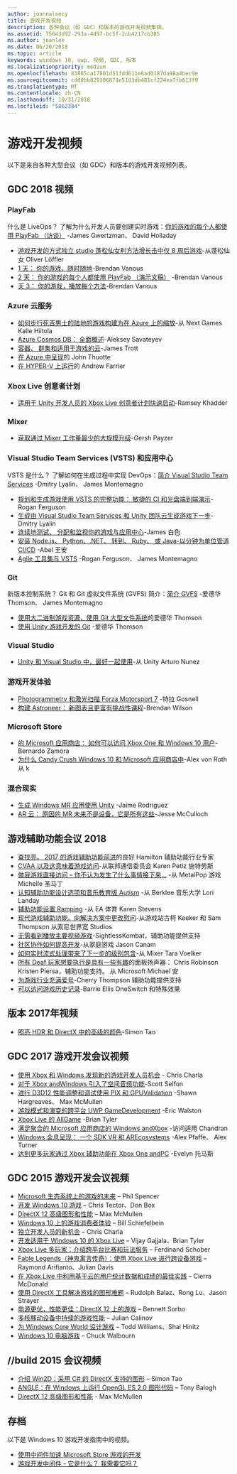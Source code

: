 ```yaml
---
author: joannaleecy
title: 游戏开发视频
description: 各种会议（如 GDC）和版本的游戏开发视频集锦。
ms.assetid: 75643d92-293a-4d97-bc5f-2cb4217cb385
ms.author: joanlee
ms.date: 06/20/2018
ms.topic: article
keywords: windows 10, uwp, 视频, GDC, 版本
ms.localizationpriority: medium
ms.openlocfilehash: 83865ca17801d51fdd611e6ad0187da98a4bec9e
ms.sourcegitcommit: cd00bb829306871e5103db481cf224ea7fb613f0
ms.translationtype: MT
ms.contentlocale: zh-CN
ms.lasthandoff: 10/31/2018
ms.locfileid: "5862384"
---
```

# <a name="game-development-videos"></a>游戏开发视频

以下是来自各种大型会议（如 GDC）和版本的游戏开发视频列表。

## <a name="gdc-2018-videos"></a>GDC 2018 视频

### <a name="playfab"></a>PlayFab

什么是 LiveOps？ 了解为什么开发人员要创建实时游戏：[你的游戏的每个人都使用 PlayFab （访谈）](https://channel9.msdn.com/Shows/Level-Up/Your-Game-For-Everyone-with-PlayFab) -James Gwertzman、 David Holladay

* [游戏开发的方式独立 studio 蓬松仙女利方法增长击中仅 8 周后游戏](https://channel9.msdn.com/Shows/Level-Up/Fluffy-Fairys-Lean-Approach-to-Game-Development-How-an-Indie-Studio-Grew-a-Hit-Game-After-Only-8-W)-从蓬松仙女 Oliver Löffler
* [1 天： 你的游戏，随时随地](https://channel9.msdn.com/Shows/Level-Up/Your-game-everywhere-PlayFab)-Brendan Vanous
* [2 天： 你的游戏的每个人都使用 PlayFab （演示文稿）](https://channel9.msdn.com/Shows/Level-Up/Your-Game-For-Everyone-With-PlayFab-Theater-Presentation) -Brendan Vanous
* [天 3： 你的游戏，播放每个方法](https://channel9.msdn.com/Shows/Level-Up/Your-game-every-way-its-played-PlayFab-Theater-Presentation)-Brendan Vanous

### <a name="azure-cloud-services"></a>Azure 云服务

* [如何步行死否男士的陆地的游戏构建为在 Azure 上的缩放](https://channel9.msdn.com/Shows/Level-Up/How-The-Walking-Dead-No-Mans-Land-was-built-to-scale-on-Azure-Theater-Presentation)-从 Next Games Kalle Hiitola
* [Azure Cosmos DB： 全面概述](https://channel9.msdn.com/Shows/Level-Up/Azure-Cosmos-DB-Comprehensive-Overview)-Aleksey Savateyev
* [容器、 群集和适用于游戏的云](https://channel9.msdn.com/Shows/Level-Up/Containers-Clusters-and-the-Cloud-for-Gaming-Theater-Presentation-1)-James Trott
* [在 Azure 中呈现](https://channel9.msdn.com/Shows/Level-Up/Rendering-in-Azure-Theater-Presentation)的 John Thuotte
* [在 HYPER-V 上运行](https://channel9.msdn.com/Shows/Level-Up/Running-on-a-Hypervisor-Theater-Presentation)的 Andrew Farrier

### <a name="xbox-live-creators-program"></a>Xbox Live 创意者计划

* [适用于 Unity 开发人员的 Xbox Live 创意者计划快速启动](https://channel9.msdn.com/Shows/Level-Up/Xbox-Live-Creators-Program-Jumpstart-for-Unity-Developers)-Ramsey Khadder

### <a name="mixer"></a>Mixer

* [获取通过 Mixer 工作量最少的大规模升级](https://channel9.msdn.com/Shows/Level-Up/Get-massive-promotion-for-minimal-effort-with-Mixer-Theater-presentation)-Gersh Payzer

### <a name="visual-studio-team-services-vsts-and-app-center"></a>Visual Studio Team Services (VSTS) 和应用中心

VSTS 是什么？ 了解如何在生成过程中实现 DevOps：[简介 Visual Studio Team Services](https://channel9.msdn.com/Shows/Level-Up/Introduction-to-Visual-Studio-Team-Services) -Dmitry Lyalin、 James Montemagno

* [规划和生成游戏使用 VSTS 的完整功能： 敏捷的 CI 和光盘端到端演示](https://channel9.msdn.com/Shows/Level-Up/Planning-and-building-games-using-the-full-power-of-VSTS-Agile-CI--CD-end-to-end-demo)-Rogan Ferguson
* [生成由 Visual Studio Team Services 和 Unity 团队云生成游戏下一步](https://channel9.msdn.com/Shows/Level-Up/Build-your-next-game-powered-by-Visual-Studio-Team-Services-and-Unity-Teams-cloud-build-Theater)-Dmitry Lyalin
* [连续地测试、 分配和监视你的游戏与应用中心](https://channel9.msdn.com/Shows/Level-Up/Continuously-Test-distribute-and-monitor-your-game-with-App-Center-Theater-Presentation)-James 白色
* [安装 Node.js、 Python、.NET、 转到、 Ruby、 或 Java-以分钟为单位管道 CI/CD](https://channel9.msdn.com/Shows/Level-Up/Setup-your-CICD-pipeline-for-Nodejs-Python-NET-Go-Ruby-or-Java-in-Minutes) -Abel 王安
* [Agile 工具集与 VSTS](https://channel9.msdn.com/Shows/Level-Up/Agile-tooling-set-with-VSTS) -Rogan Ferguson、 James Montemagno

### <a name="git"></a>Git

新版本控制系统？ Git 和 Git 虚拟文件系统 (GVFS) 简介：[简介 GVFS](https://channel9.msdn.com/Shows/Level-Up/Introduction-to-GVFS) -爱德华 Thomson、 James Montemagno

* [使用大二进制游戏资源，使用 Git 大型文件系统](https://channel9.msdn.com/Shows/Level-Up/Working-with-large-binary-game-assets-using-Git-Large-File-system)的爱德华 Thomson
* [使用 Unity 游戏开发的 Git](https://channel9.msdn.com/Shows/Level-Up/Git-with-Unity-for-Game-Development) -爱德华 Thomson

### <a name="visual-studio"></a>Visual Studio

* [Unity 和 Visual Studio 中，最好一起使用](https://channel9.msdn.com/Shows/Level-Up/Unity-and-Visual-Studio-better-together)-从 Unity Arturo Nunez

### <a name="game-development-experiences"></a>游戏开发体验

* [Photogrammetry 和激光扫描 Forza Motorsport 7](https://channel9.msdn.com/Shows/Level-Up/Photogrammetry-and-Laser-Scanning-in-Forza-Motorsport-7-Theater-Presentation-1) -特拉 Gosnell
* [构建 Astroneer： 新图表且更富有挑战性课程](https://channel9.msdn.com/Shows/Level-Up/Building-Astroneer-Charting-new-and-challenging-courses)-Brendan Wilson

### <a name="microsoft-store"></a>Microsoft Store

* [的 Microsoft 应用商店： 如何可以访问 Xbox One 和 Windows 10 用户](https://channel9.msdn.com/Shows/Level-Up/Microsoft-Store-How-You-Can-Reach-Xbox-One-and-Windows-10-users)-Bernardo Zamora
* [为什么 Candy Crush Windows 10 和 Microsoft 应用商店中](https://channel9.msdn.com/Shows/Level-Up/Why-Candy-Crush-on-Windows-10-and-in-Microsoft-Store)-Alex von Roth 从 k

### <a name="mixed-reality"></a>混合现实

* [生成 Windows MR 应用使用 Unity](https://channel9.msdn.com/Shows/Level-Up/Building-Windows-MR-Apps-with-Unity) -Jaime Rodriguez
* [AR 云： 原因的 MR 未来不是设备，它是所有这些](https://channel9.msdn.com/Shows/Level-Up/The-AR-Cloud-Why-the-future-of-MR-is-not-a-device-itsall-of-them)-Jesse McCulloch

## <a name="game-accessibility-conference-2018"></a>游戏辅助功能会议 2018

* [查找亮。 2017 的游戏辅助功能前进](https://channel9.msdn.com/Shows/Level-Up/GAConf-2018-Looking-Bright-2017s-Game-Accessibility-Advances)的良好 Hamilton 辅助功能行业专家
* [CVAA 以及这意味着游戏访问](https://channel9.msdn.com/Shows/Level-Up/GAConf-2018-The-CVAA-and-What-it-Means-for-Gaming-Access)-从联邦通信委员会 Karen Petlz 施特劳斯
* [做我游戏直接访问 – 你不认为发生了什么事情接下来...](https://channel9.msdn.com/Shows/Level-Up/GAConf-2018-I-Made-My-Game-Blind-Accessible--You-Wont-Believe-What-Happened-Next) -从 MetalPop 游戏 Michelle 圣马丁
* [认知辅助功能设计选项和音乐教育版 Autism](https://channel9.msdn.com/Shows/Level-Up/GAConf-2018-Cognitive-Accessibility-Design-Choices-and-Music-Education-for-Autism) -从 Berklee 音乐大学 Lori Landay
* [辅助功能设置 Ramping](https://channel9.msdn.com/Shows/Level-Up/GAConf-2018-Ramping-Up-Accessibility) -从 EA 体育 Karen Stevens
* [现代游戏辅助功能。向解决方案中更改慰问](https://channel9.msdn.com/Shows/Level-Up/GAConf-2018-Modern-Game-Accessibility-Changing-Sympathy-to-Solution)-从游戏站古柯 Keeker 和 Sam Thompson 从索尼世界宽 Studios
* [无需看到播放主要视频游戏](https://channel9.msdn.com/Shows/Level-Up/GAConf-2018-Playing-Mainstream-Video-Games-Without-Sight)-SightlessKombat，辅助功能提供支持
* [社区协作如何提高开发](https://channel9.msdn.com/Shows/Level-Up/GAConf-2018-How-Community-Collaboration-Improves-Development)-从家庭游戏 Jason Canam
* [如何实时流式处理带来了下一步的级别包含](https://channel9.msdn.com/Shows/Level-Up/GAConf-2018-Beyond-Gaming-How-Live-Streaming-Brings-Next-Level-Inclusion)-从 Mixer Tara Voelker
* [所有 Deaf 玩家想要执行是具有一些有趣](https://channel9.msdn.com/Shows/Level-Up/GAConf-2018-All-Deaf-Gamers-Wanna-Do-is-Have-Some-Fun)的面板扬声器： Chris Robinson Kristen Piersa，辅助功能支持。 从 Microsoft Michael 安
* [为游戏行业充满爱号](https://channel9.msdn.com/Shows/Level-Up/GAConf-2018-A-Fraught-Love-Letter-to-the-Games-Industry)-Cherry Thompson 辅助功能提供支持
* [可以访问游戏历史记录](https://channel9.msdn.com/Shows/Level-Up/GAConf-2018-Accessible-Gaming-History)-Barrie Ellis OneSwitch 和特殊效果

## <a name="build-2017-videos"></a>版本 2017年视频

* [照亮 HDR 和 DirectX 中的高级的颜色](https://channel9.msdn.com/Events/Build/2017/P4061)-Simon Tao

## <a name="gdc-2017-game-dev-session-videos"></a>GDC 2017 游戏开发会议视频

* [使用 Xbox 和 Windows 发现新的游戏开发人员机会](https://channel9.msdn.com/Events/GDC/GDC-2017/GDC2017-001) - Chris Charla
* [对于 Xbox andWindows 引入了空间音频功能](https://channel9.msdn.com/Events/GDC/GDC-2017/GDC2017-002)-Scott Selfon
* [进行 D3D12 性能调整和调试使用 PIX 和 GPUValidation](https://channel9.msdn.com/Events/GDC/GDC-2017/GDC2017-003) -Shawn Hargreaves、 Max McMullen
* [游戏模式和演变的跨平台 UWP GameDevelopment](https://channel9.msdn.com/Events/GDC/GDC-2017/GDC2017-004) -Eric Walston
* [Xbox Live 的 AllGame](https://channel9.msdn.com/Events/GDC/GDC-2017/GDC2017-005) -Brian Tyler
* [满足聚合的 Microsoft 应用商店的 Windows andXbox](https://channel9.msdn.com/Events/GDC/GDC-2017/GDC2017-006) -访问适用 Chandran
* [Windows 全息呈现： 一个 SDK VR 和 AREcosystems](https://channel9.msdn.com/Events/GDC/GDC-2017/GDC2017-008) -Alex Pfaffe、 Alex Turner
* [达到更多玩家通过 Xbox 辅助功能在 Xbox One andPC](https://channel9.msdn.com/Events/GDC/GDC-2017/GDC2017-009) -Evelyn 托马斯

## <a name="gdc-2015-game-dev-session-videos"></a>GDC 2015 游戏开发会议视频

-   [Microsoft 生态系统上的游戏的未来](http://channel9.msdn.com/Events/GDC/GDC-2015/The-Future-of-Gaming-Across-the-Microsoft-Ecosystem) – Phil Spencer
-   [开发 Windows 10 游戏](http://channel9.msdn.com/Events/GDC/GDC-2015/Developing-Games-for-Windows-10) – Chris Tector、Don Box
-   [DirectX 12 高级图形和性能](http://channel9.msdn.com/Events/GDC/GDC-2015/Advanced-DirectX12-Graphics-and-Performance) – Max McMullen
-   [Windows 10 上的游戏消费者体验](http://channel9.msdn.com/Events/GDC/GDC-2015/Gaming-Consumer-Experience-on-Windows-10) – Bill Schiefelbein
-   [独立开发人员的新机会](http://channel9.msdn.com/Events/GDC/GDC-2015/New-Opportunities-for-Independent-Developers) – Chris Charla
-   [开发适用于 Windows 10 的 Xbox Live](http://channel9.msdn.com/Events/GDC/GDC-2015/Developing-with-Xbox-Live-for-Windows-10) – Vijay Gajjala、Brian Tyler
-   [Xbox Live 多玩家：介绍跨平台比赛和玩法服务](http://channel9.msdn.com/Events/GDC/GDC-2015/Xbox-Live-Multiplayer-Introducing-services-for-cross-platform-matchmaking-and-gameplay) – Ferdinand Schober
-   [Fable Legends（神鬼寓言传奇）：使用 Xbox Live 进行跨设备游戏](http://channel9.msdn.com/Events/GDC/GDC-2015/Fable-Legends-Cross-device-Gameplay-with-Xbox-Live) – Raymond Arifianto、Julian Davis
-   [在 Xbox Live 中利用基于云的用户统计数据和成绩的最佳实践](http://channel9.msdn.com/Events/GDC/GDC-2015/Best-Practices-for-Leveraging-Cloud-Based-User-Stats-and-Achievements-in-Xbox-Live) – Cierra McDonald
-   [使用 DirectX 工具解决游戏的图形难题](http://channel9.msdn.com/Events/GDC/GDC-2015/Solve-the-Tough-Graphics-Problems-with-your-Game-Using-DirectX-Tools) – Rudolph Balaz、Rong Lu、Jason Strayer
-   [电源更优，性能更佳：DirectX 12 上的游戏](http://channel9.msdn.com/Events/GDC/GDC-2015/Better-Power-Better-Performance-Your-Game-on-DirectX12) – Bennett Sorbo
-   [多核移动设备中持续的游戏性能](http://channel9.msdn.com/Events/GDC/GDC-2015/Sustained-gaming-performance-in-multi-core-mobile-devices) – Julian Calinov
-   [为 Windows Core World 设计游戏](http://channel9.msdn.com/Events/GDC/GDC-2015/Designing-Games-for-a-Windows-Core-World) – Todd Williams、Shai Hinitz
-   [Windows 10 电脑游戏](http://channel9.msdn.com/Events/GDC/GDC-2015/PC-Games-for-Windows-10) – Chuck Walbourn

## <a name="build-2015-session-videos"></a>//build 2015 会议视频

-   [介绍 Win2D：采用 C# 的 DirectX 支持的图形](https://channel9.msdn.com/Events/Build/2015/2-631) – Simon Tao
-   [ANGLE：在 Windows 上运行 OpenGL ES 2.0 图形代码](https://channel9.msdn.com/Events/Build/2015/3-686) – Tony Balogh
-   [DirectX 12 高级图形和性能](https://channel9.msdn.com/Events/Build/2015/3-673) - Max McMullen
 

## <a name="archive"></a>存档

以下是 Windows 10 游戏开发指南中的视频。

- [使用中间件加速 Microsoft Store 游戏的开发](https://channel9.msdn.com/Events/Build/2013/3-187)
- [游戏开发中间件 - 它是什么？ 我需要它吗？](https://channel9.msdn.com/Series/Windows-Store-Developer-Solutions/Game-Development-Middleware-What-is-it-Do-I-need-it-)
